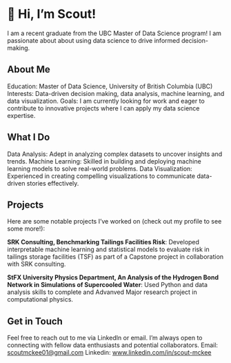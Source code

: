 # 👋 Hi, I’m Scout!
I am a recent graduate from the UBC Master of Data Science program! I am passionate about about using data science to drive informed decision-making. 

## About Me

Education: Master of Data Science, University of British Columbia (UBC)
Interests: Data-driven decision making, data analysis, machine learning, and data visualization.
Goals: I am currently looking for work and eager to contribute to innovative projects where I can apply my data science expertise.

## What I Do
Data Analysis: Adept in analyzing complex datasets to uncover insights and trends.
Machine Learning: Skilled in building and deploying machine learning models to solve real-world problems.
Data Visualization: Experienced in creating compelling visualizations to communicate data-driven stories effectively.

## Projects

Here are some notable projects I’ve worked on (check out my profile to see some more!):

**SRK Consulting, Benchmarking Tailings Facilities Risk**: Developed interpretable machine learning and statistical models to evaluate risk in tailings storage facilities (TSF) as part of a Capstone project in collaboration with SRK consulting.

**StFX University Physics Department, An Analysis of the Hydrogen Bond Network in Simulations of Supercooled Water**: Used Python and data analysis skills to complete and Advanved Major research project in computational physics. 

## Get in Touch

Feel free to reach out to me via LinkedIn or email. I’m always open to connecting with fellow data enthusiasts and potential collaborators.
Email: scoutmckee01@gmail.com
Linkedin: www.linkedin.com/in/scout-mckee
